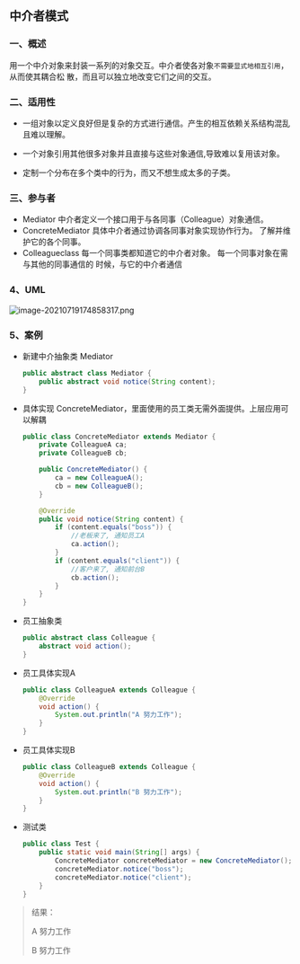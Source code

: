 ## 中介者模式

### 一、概述

用一个中介对象来封装一系列的对象交互。中介者使各对象`不需要显式地相互引用`，从而使其耦合松
散，而且可以独立地改变它们之间的交互。

### 二、适用性

- 一组对象以定义良好但是复杂的方式进行通信。产生的相互依赖关系结构混乱且难以理解。

- 一个对象引用其他很多对象并且直接与这些对象通信,导致难以复用该对象。

- 定制一个分布在多个类中的行为，而又不想生成太多的子类。

### 三、参与者

- Mediator 中介者定义一个接口用于与各同事（Colleague）对象通信。
- ConcreteMediator 具体中介者通过协调各同事对象实现协作行为。 了解并维护它的各个同事。
- Colleagueclass 每一个同事类都知道它的中介者对象。 每一个同事对象在需与其他的同事通信的
  时候，与它的中介者通信

### 4、UML

![image-20210719174858317.png](https://blog-07.oss-cn-guangzhou.aliyuncs.com/picBak/image-20210719174858317.png)

### 5、案例

- 新建中介抽象类 Mediator

  ```java
  public abstract class Mediator {
      public abstract void notice(String content);
  }
  ```

- 具体实现 ConcreteMediator，里面使用的员工类无需外面提供。上层应用可以解耦

  ```java
  public class ConcreteMediator extends Mediator {
      private ColleagueA ca;
      private ColleagueB cb;
  
      public ConcreteMediator() {
          ca = new ColleagueA();
          cb = new ColleagueB();
      }
  
      @Override
      public void notice(String content) {
          if (content.equals("boss")) {
              //老板来了, 通知员工A
              ca.action();
          }
          if (content.equals("client")) {
              //客户来了, 通知前台B
              cb.action();
          }
      }
  }
  ```

- 员工抽象类

  ```java
  public abstract class Colleague {
      abstract void action();
  }
  ```

- 员工具体实现A

  ```java
  public class ColleagueA extends Colleague {
      @Override
      void action() {
          System.out.println("A 努力工作");
      }
  }
  ```

- 员工具体实现B

  ```java
  public class ColleagueB extends Colleague {
      @Override
      void action() {
          System.out.println("B 努力工作");
      }
  }
  ```

- 测试类

  ```java
  public class Test {
      public static void main(String[] args) {
          ConcreteMediator concreteMediator = new ConcreteMediator();
          concreteMediator.notice("boss");
          concreteMediator.notice("client");
      }
  }
  ```

> 结果：
>
> A 努力工作
>
> B 努力工作